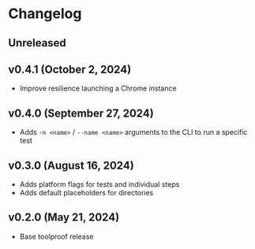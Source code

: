 # Changelog

<!--
    Add changes to the Unreleased section during development.
    Do not change this header — the GitHub action that releases
    this project will edit this file and add the version header for you.
    The Unreleased block will also be used for the GitHub release notes.
-->

## Unreleased

## v0.4.1 (October 2, 2024)

* Improve resilience launching a Chrome instance

## v0.4.0 (September 27, 2024)

* Adds `-n <name>` / `--name <name>` arguments to the CLI to run a specific test

## v0.3.0 (August 16, 2024)

* Adds platform flags for tests and individual steps
* Adds default placeholders for directories

## v0.2.0 (May 21, 2024)

* Base toolproof release
